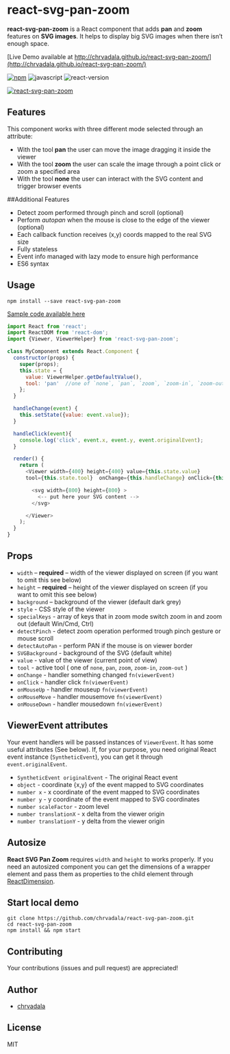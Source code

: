 # react-svg-pan-zoom
**react-svg-pan-zoom** is a React component that adds **pan** and **zoom** features on **SVG images**. It helps to display big SVG images when there isn’t enough space.

[Live Demo available at http://chrvadala.github.io/react-svg-pan-zoom/](http://chrvadala.github.io/react-svg-pan-zoom/)

[![npm](https://img.shields.io/npm/v/react-svg-pan-zoom.svg?maxAge=2592000?style=plastic)](https://www.npmjs.com/package/react-svg-pan-zoom)
![javascript](https://img.shields.io/badge/javascript-ES6-fbde34.svg)
![react-version](https://img.shields.io/badge/react%20version-15.0.0%20or%20later-61dafb.svg)

[![react-svg-pan-zoom](https://raw.githubusercontent.com/chrvadala/react-svg-pan-zoom/master/react-svg-pan-zoom.gif)](http://chrvadala.github.io/react-svg-pan-zoom/)

## Features
This component works with three different mode selected through an attribute:
- With the tool **pan** the user can move the image dragging it inside the viewer
- With the tool **zoom** the user can scale the image through a point click or zoom a specified area
- With the tool **none** the user can interact with the SVG content and trigger browser events

##Additional Features
- Detect zoom performed through pinch and scroll (optional)
- Perform *autopan* when the mouse is close to the edge of the viewer (optional)
- Each callback function receives (x,y) coords mapped to the real SVG size
- Fully stateless
- Event info managed with lazy mode to ensure high performance
- ES6 syntax


## Usage
```
npm install --save react-svg-pan-zoom
```

[Sample code available here](https://github.com/chrvadala/react-svg-pan-zoom/blob/master/demo/demo.js)
```js
import React from 'react';
import ReactDOM from 'react-dom';
import {Viewer, ViewerHelper} from 'react-svg-pan-zoom';

class MyComponent extends React.Component {
  constructor(props) {
    super(props);
    this.state = {
      value: ViewerHelper.getDefaultValue(),
      tool: 'pan'  //one of `none`, `pan`, `zoom`, `zoom-in`, `zoom-out`
    };
  }

  handleChange(event) {
    this.setState({value: event.value});
  }

  handleClick(event){
    console.log('click', event.x, event.y, event.originalEvent);
  }

  render() {
    return (
      <Viewer width={400} height={400} value={this.state.value}
      tool={this.state.tool}  onChange={this.handleChange} onClick={this.handleClick}>

        <svg width={800} height={800} >
          <-- put here your SVG content -->
        </svg>

      </Viewer>
    );
  }
}
```

## Props
  - `width` – **required** – width of the viewer displayed on screen (if you want to omit this see below)
  - `height` – **required** – height of the viewer displayed on screen (if you want to omit this see below)
  - `background` – background of the viewer (default dark grey)
  - `style` - CSS style of the viewer
  - `specialKeys` - array of keys that in zoom mode switch zoom in and zoom out (default Win/Cmd, Ctrl)
  - `detectPinch` - detect zoom operation performed trough pinch gesture or mouse scroll
  - `detectAutoPan` - perform PAN if the mouse is on viewer border
  - `SVGBackground` - background of the SVG (default white)
  - `value` - value of the viewer (current point of view)
  - `tool` - active tool ( one of `none`, `pan`, `zoom`, `zoom-in`, `zoom-out` )
  - `onChange` - handler something changed `fn(viewerEvent)`
  - `onClick` - handler click `fn(viewerEvent)`
  - `onMouseUp` - handler mouseup `fn(viewerEvent)`
  - `onMouseMove` - handler mousemove `fn(viewerEvent)`
  - `onMouseDown` - handler mousedown `fn(viewerEvent)`

## ViewerEvent attributes
Your event handlers will be passed instances of `ViewerEvent`. It has some useful attributes (See below). If, for your purpose, you need original React event instance (`SyntheticEvent`), you can get it through `event.originalEvent`.

  - `SyntheticEvent originalEvent` - The original React event
  - `object` - coordinate {x,y} of the event mapped to SVG coordinates
  - `number x` - x coordinate of the event mapped to SVG coordinates
  - `number y` - y coordinate of the event mapped to SVG coordinates
  - `number scaleFactor` - zoom level
  - `number translationX` - x delta from the viewer origin
  - `number translationY` - y delta from the viewer origin

## Autosize
**React SVG Pan Zoom** requires `width` and `height` to works properly. If you need an autosized component you can get the dimensions of a wrapper element and pass them as properties to the child element through [ReactDimension](https://github.com/digidem/react-dimensions).

## Start local demo
```
git clone https://github.com/chrvadala/react-svg-pan-zoom.git
cd react-svg-pan-zoom
npm install && npm start
```

## Contributing
Your contributions (issues and pull request) are appreciated!

## Author
- [chrvadala](https://github.com/chrvadala)

## License
MIT
